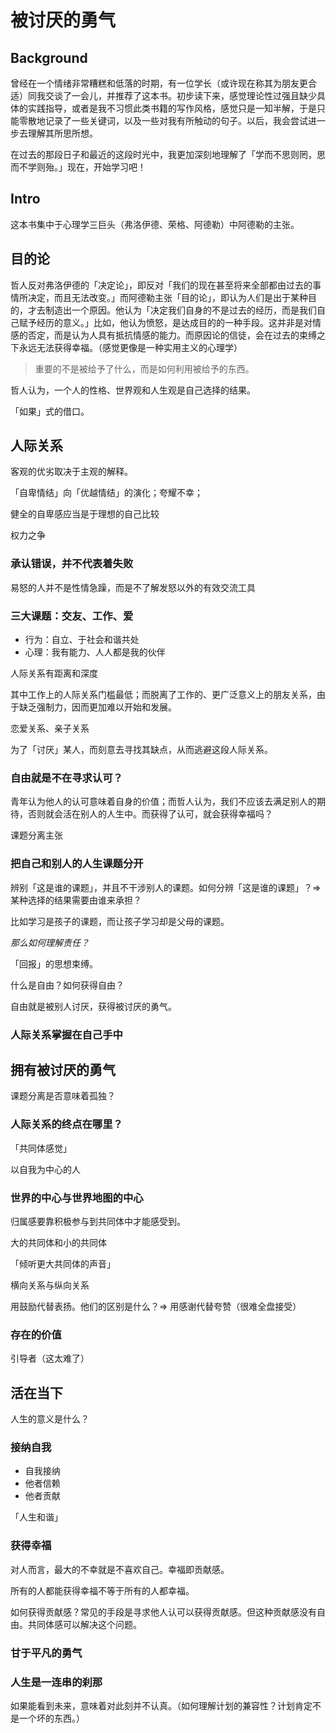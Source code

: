 # 被讨厌的勇气

## Background

曾经在一个情绪非常糟糕和低落的时期，有一位学长（或许现在称其为朋友更合适）同我交谈了一会儿，并推荐了这本书。初步读下来，感觉理论性过强且缺少具体的实践指导，或者是我不习惯此类书籍的写作风格，感觉只是一知半解，于是只能零散地记录了一些关键词，以及一些对我有所触动的句子。以后，我会尝试进一步去理解其所思所想。

在过去的那段日子和最近的这段时光中，我更加深刻地理解了「学而不思则罔，思而不学则殆。」现在，开始学习吧！

## Intro

这本书集中于心理学三巨头（弗洛伊德、荣格、阿德勒）中阿德勒的主张。

## 目的论

哲人反对弗洛伊德的「决定论」，即反对「我们的现在甚至将来全部都由过去的事情所决定，而且无法改变。」而阿德勒主张「目的论」，即认为人们是出于某种目的，才去制造出一个原因。他认为「决定我们自身的不是过去的经历，而是我们自己赋予经历的意义。」比如，他认为愤怒，是达成目的的一种手段。这并非是对情感的否定，而是认为人具有抵抗情感的能力。而原因论的信徒，会在过去的束缚之下永远无法获得幸福。（感觉更像是一种实用主义的心理学）

>重要的不是被给予了什么，而是如何利用被给予的东西。

哲人认为，一个人的性格、世界观和人生观是自己选择的结果。

「如果」式的借口。

## 人际关系

客观的优劣取决于主观的解释。

「自卑情结」向「优越情结」的演化；夸耀不幸；

健全的自卑感应当是于理想的自己比较

权力之争

### 承认错误，并不代表着失败

易怒的人并不是性情急躁，而是不了解发怒以外的有效交流工具

### 三大课题：交友、工作、爱

- 行为：自立、于社会和谐共处
- 心理：我有能力、人人都是我的伙伴

人际关系有距离和深度

其中工作上的人际关系门槛最低；而脱离了工作的、更广泛意义上的朋友关系，由于缺乏强制力，因而更加难以开始和发展。

恋爱关系、亲子关系

为了「讨厌」某人，而刻意去寻找其缺点，从而逃避这段人际关系。

### 自由就是不在寻求认可？

青年认为他人的认可意味着自身的价值；而哲人认为，我们不应该去满足别人的期待，否则就会活在别人的人生中。而获得了认可，就会获得幸福吗？

课题分离主张

### 把自己和别人的人生课题分开

辨别「这是谁的课题」，并且不干涉别人的课题。如何分辨「这是谁的课题」？=> 某种选择的结果需要由谁来承担？

比如学习是孩子的课题，而让孩子学习却是父母的课题。

*那么如何理解责任？*

「回报」的思想束缚。

什么是自由？如何获得自由？

自由就是被别人讨厌，获得被讨厌的勇气。

### 人际关系掌握在自己手中

## 拥有被讨厌的勇气

课题分离是否意味着孤独？

### 人际关系的终点在哪里？

「共同体感觉」

以自我为中心的人

### 世界的中心与世界地图的中心

归属感要靠积极参与到共同体中才能感受到。

大的共同体和小的共同体

「倾听更大共同体的声音」

横向关系与纵向关系

用鼓励代替表扬。他们的区别是什么？=> 用感谢代替夸赞（很难全盘接受）

### 存在的价值

引导者（这太难了）

## 活在当下

人生的意义是什么？

### 接纳自我

- 自我接纳
- 他者信赖
- 他者贡献

「人生和谐」

### 获得幸福

对人而言，最大的不幸就是不喜欢自己。幸福即贡献感。

所有的人都能获得幸福不等于所有的人都幸福。

如何获得贡献感？常见的手段是寻求他人认可以获得贡献感。但这种贡献感没有自由。共同体感可以解决这个问题。

### 甘于平凡的勇气

### 人生是一连串的刹那

如果能看到未来，意味着对此刻并不认真。（如何理解计划的兼容性？计划肯定不是一个坏的东西。）

